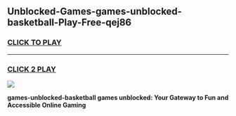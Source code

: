 
## Unblocked-Games-games-unblocked-basketball-Play-Free-qej86
<h3>
<a href="https://premium76.site?title=games-unblocked-basketball&ref=21A">CLICK TO PLAY</a></h3>
<hr>

<h3>
<a href="https://premium76.site?title=games-unblocked-basketball&ref=21A">CLICK 2 PLAY</a>
  
</h3>

<a href="https://premium76.site?title=games-unblocked-basketball&ref=21A"><img src="https://clearcache.store/games.png"></a>


**games-unblocked-basketball games unblocked: Your Gateway to Fun and Accessible Online Gaming**
